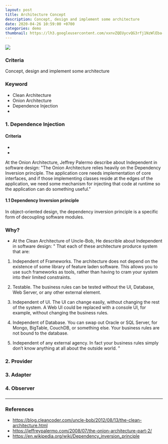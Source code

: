 ```yaml
---
layout: post
title: Architecture Concept
description: Concept, design and implement some architecture
date: 2020-04-26 10:59:00 +0700
categories: demo
thumbnail: https://lh3.googleusercontent.com/xxnvZQEUycvQG3rfj1NzWlEba-6FamXuL3TftTgWgqJwWSChsptxsxLiZycEALSQu4YsVDWlFV_-Cvd45SSl_EU8iGwWvEPrQ8JfG73WqLiDJUE2W9cfQkXLAe1u46S87aj-2uNOYrb3WpyUApOm3AKZDEVnB1f9iJS4F63b5cu1Bc7rGfLGymzITPINR33ck4GqODAyiFS9_8opRJhPbqHLSc5bvs46HdOcOwvuRmEv29xKzJbsOvz3ISuLRhmMqio35NyJttBgHCOTRAIFoDUfd2jLewUHo5E2B-7NAksEc854VmUwzKZIgrCoPWWOg8AtvMXcBB8hlLudJfhNe90MhkAvxxDIifPAownkyp_347dI5ZFqeL4WJhSfIELaLFYPkNw8MBDymq7YuyaTNEUc5S_PZF9tma008Wh141qWzNJ_xTH-htBSLXhluGUgdPNFzB7eQqYVJbtxDNjtX8V44muRswYvUaLBMz_uyIxT1xiRGN1QlL0Dol5IVCUOM2rqzYh-tqpSlQ9434yf82vbUgMhleqe5YLD3lJ28GJnrdLBBeMjT6uKrYc1Oi-fI2Bc44XyuCAkpEiZQrI8tsoefrOB43RyRP8yJeAFxt53pPTbCOdHq9R3Mnt94EWSUlfeFTcUxH5SinhNGXu7lTYNVhHLg9tgiyiYxQPNMOhaHVnaFIE3r7HBzi6s49NvNyk5WT44I_EaCGc4-uH3Mxm5hRLpmDihbA2vLBM9RaUlDUMdv_-RUaY=w1472-h1060-no
---
```


![](https://lh3.googleusercontent.com/xxnvZQEUycvQG3rfj1NzWlEba-6FamXuL3TftTgWgqJwWSChsptxsxLiZycEALSQu4YsVDWlFV_-Cvd45SSl_EU8iGwWvEPrQ8JfG73WqLiDJUE2W9cfQkXLAe1u46S87aj-2uNOYrb3WpyUApOm3AKZDEVnB1f9iJS4F63b5cu1Bc7rGfLGymzITPINR33ck4GqODAyiFS9_8opRJhPbqHLSc5bvs46HdOcOwvuRmEv29xKzJbsOvz3ISuLRhmMqio35NyJttBgHCOTRAIFoDUfd2jLewUHo5E2B-7NAksEc854VmUwzKZIgrCoPWWOg8AtvMXcBB8hlLudJfhNe90MhkAvxxDIifPAownkyp_347dI5ZFqeL4WJhSfIELaLFYPkNw8MBDymq7YuyaTNEUc5S_PZF9tma008Wh141qWzNJ_xTH-htBSLXhluGUgdPNFzB7eQqYVJbtxDNjtX8V44muRswYvUaLBMz_uyIxT1xiRGN1QlL0Dol5IVCUOM2rqzYh-tqpSlQ9434yf82vbUgMhleqe5YLD3lJ28GJnrdLBBeMjT6uKrYc1Oi-fI2Bc44XyuCAkpEiZQrI8tsoefrOB43RyRP8yJeAFxt53pPTbCOdHq9R3Mnt94EWSUlfeFTcUxH5SinhNGXu7lTYNVhHLg9tgiyiYxQPNMOhaHVnaFIE3r7HBzi6s49NvNyk5WT44I_EaCGc4-uH3Mxm5hRLpmDihbA2vLBM9RaUlDUMdv_-RUaY=w1472-h1060-no)

### Criteria
Concept, design and implement some architecture

### Keyword
- Clean Architecture
- Onion Architecture
- Dependence Injection
- 

### 1. Dependence Injection
#### Criteria
- 
- 

At the Onion Architecture, Jeffrey Palermo describe about Independent in software design:
"The Onion Architecture relies heavily on the Dependency Inversion principle.  The application core needs implementation of core interfaces, and if those implementing classes reside at the edges of the application, we need some mechanism for injecting that code at runtime so the application can do something useful."

#### 1.1 Dependency Inversion principle
In object-oriented design, the dependency inversion principle is a specific form of decoupling software modules.


### Why?
- At the Clean Architecture of Uncle-Bob, He describle about Independent in software design:
"
That each of these architecture produrce system that are:
1. Independent of Frameworks. The architecture does not depend on the existence of some library of feature laden software. This allows you to use such frameworks as tools, rather than having to cram your system into their limited constraints.

2. Testable. The business rules can be tested without the UI, Database, Web Server, or any other external element.

3. Independent of UI. The UI can change easily, without changing the rest of the system. A Web UI could be replaced with a console UI, for example, without changing the business rules.

4. Independent of Database. You can swap out Oracle or SQL Server, for Mongo, BigTable, CouchDB, or something else. Your business rules are not bound to the database.

5. Independent of any external agency. In fact your business rules simply don’t know anything at all about the outside world.
"


### 2. Provider

### 3. Adapter

### 4. Observer


### 

---
### References
- https://blog.cleancoder.com/uncle-bob/2012/08/13/the-clean-architecture.html
- https://jeffreypalermo.com/2008/07/the-onion-architecture-part-2/
- https://en.wikipedia.org/wiki/Dependency_inversion_principle

